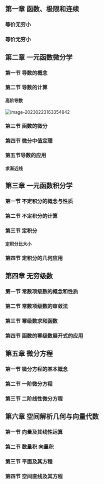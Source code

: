 ## 第一章 函数、极限和连续

### 等价无穷小
### 
### 等价无穷小


## 第二章 一元函数微分学

### 第一节 导数的概念

### 第二节 导数的计算

#### 高阶导数

![image-20230223163354842](file:///C:/Users/18061/AppData/Roaming/Typora/typora-user-images/image-20230223163354842.png?lastModify=1678102535)

### 第三节 函数的微分

### 第四节 微分中值定理

### 第五节导数的应用

#### 求渐近线

## 第三章 一元函数积分学

### 第一节 不定积分的概念与性质

### 第二节 不定积分的计算

### 第三节 定积分

#### 定积分比大小

### 第四节 定积分的几何应用

## 第四章 无穷级数

### 第一节 常数项级数的概念和性质

### 第二节 常数项级数的审敛法

### 第三节 幂级数求和函数

### 第四节 函数的幂级数展开式的应用

## 第五章 微分方程

### 第一节 微分方程的基本概念

### 第二节 一阶微分方程

### 第三节 二阶线性微分方程

## 第六章 空间解析几何与向量代数

### 第一节 向量及其线性运算

### 第二节 数量积 向量积

### 第三节 平面及其方程

### 第四节 空间直线及其方程